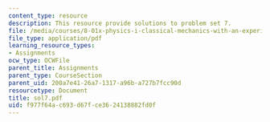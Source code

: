 ```yaml
---
content_type: resource
description: This resource provide solutions to problem set 7.
file: /media/courses/8-01x-physics-i-classical-mechanics-with-an-experimental-focus-fall-2002/f977f64ac693d67fce3624138882fd0f_sol7.pdf
file_type: application/pdf
learning_resource_types:
- Assignments
ocw_type: OCWFile
parent_title: Assignments
parent_type: CourseSection
parent_uid: 200a7e41-26a7-1317-a96b-a727b7fcc90d
resourcetype: Document
title: sol7.pdf
uid: f977f64a-c693-d67f-ce36-24138882fd0f
---
```

